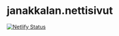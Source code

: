 # janakkalan.nettisivut
[![Netlify Status](https://api.netlify.com/api/v1/badges/1a20ca5e-a5c6-4840-b323-82ca1a82520e/deploy-status)](https://app.netlify.com/sites/janakkalan-nettisivut/deploys)
